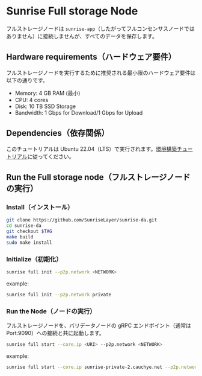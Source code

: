 # Sunrise Full storage Node

フルストレージノードは `sunrise-app`（したがってフルコンセンサスノードではありません）に接続しませんが、すべてのデータを保存します。

## Hardware requirements（ハードウェア要件）

フルストレージノードを実行するために推奨される最小限のハードウェア要件は以下の通りです。

- Memory: 4 GB RAM (最小)
- CPU: 4 cores
- Disk: 10 TB SSD Storage
- Bandwidth: 1 Gbps for Download/1 Gbps for Upload

## Dependencies（依存関係）

このチュートリアルは Ubuntu 22.04（LTS）で実行されます。[環境構築チュートリアル](https://github.com/SunriseLayer/gitbook/blob/main/node/resources/enviromant.md)に従ってください。

## Run the Full storage node（フルストレージノードの実行）

### Install（インストール）

```bash
git clone https://github.com/SunriseLayer/sunrise-da.git
cd sunrise-da
git checkout $TAG
make build
sudo make install
```

### Initialize（初期化）

```bash
sunrise full init --p2p.network <NETWORK>
```

example:

```bash
sunrise full init --p2p.network private
```

### Run the Node（ノードの実行）

フルストレージノードを、バリデータノードの gRPC エンドポイント（通常は Port:9090）への接続と共に起動します。

```bash
sunrise full start --core.ip <URI> --p2p.network <NETWORK>
```

example:

```bash
sunrise full start --core.ip sunrise-private-2.cauchye.net --p2p.network private
```

